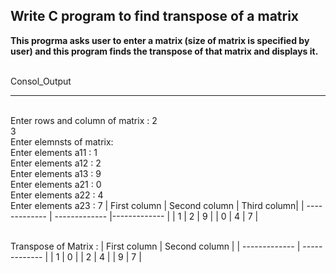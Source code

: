 ## **Write C program to find transpose of a matrix**

**This progrma asks user to enter a matrix (size of matrix is specified by user) and this program finds the transpose of that matrix and displays it.**

<br>Consol_Output</br>

---
<br>Enter rows and column of matrix : 2
<br>3
<br>Enter elemnsts of matrix:
<br>Enter elements a11 : 1
<br>Enter elements a12 : 2
<br>Enter elements a13 : 9
<br>Enter elements a21 : 0
<br>Enter elements a22 : 4
<br>Enter elements a23 : 7
| First column  | Second column | Third column|
| ------------- | ------------- |------------- |
| 1  | 2  | 9  |
| 0  | 4  | 7  |

<br>Transpose of Matrix :
| First column  | Second column |
| ------------- | ------------- |
| 1  | 0  |
| 2  | 4  |
| 9  | 7  |
